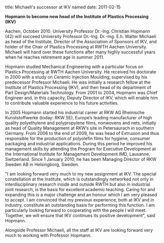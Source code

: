 title: Michaeli's successor at IKV named
date: 2011-02-15 

**Hopmann to become new head of the Institute of Plastics Processing (IKV)**  
  
Aachen, October 2010. University Professor Dr.-Ing. Christian Hopmann (42) will succeed University Professor Dr.-Ing. Dr.-Ing. E.h. Walter Michaeli as head of the Institute, Director of the Association of Sponsors of IKV, and holder of the Chair of Plastics Processing at RWTH Aachen University. Michaeli will hand over these functions after many highly successful years when he reaches retirement age in summer 2011.
<!--break-->
Hopmann studied Mechanical Engineering with a particular focus on Plastics Processing at RWTH Aachen University. He received his doctorate in 2000 with a study on Ceramic Injection Moulding, supervised by his predecessor Professor Michaeli. He was initially a research fellow at the Institute of Plastics Processing (IKV), and then head of its department of Part Design/Materials Technology. From 2001 to 2004, Hopmann was Chief Engineer and, in this capacity, Deputy Director of IKV, which will enable him to contribute valuable experience to his future activities.  

In 2005 Hopmann started his industrial career at RKW AG Rheinische Kunststoffwerke (today: RKW SE), Europe’s leading manufacturer of high quality polyethylene and polypropylene films, nonwovens and nets, initially as head of Quality Management at RKW’s
site in Petersaurach in southern Germany. From 2006 to the end of 2009, he was head of Extrusion and thus responsible for the production of polyolefin films for hygiene, consumer packaging and industrial applications. During this period he improved his management skills by attending the Program for Executive Development at the International Institute for Management Development IMD, Lausanne, Switzerland. Since 1 January 2010, he has been Managing Director of RKW Sweden AB in Helsingborg, Sweden.  

"I am looking forward very much to my new assignment at IKV. The special constellation at the Institute, which is outstandingly networked not only in interdisciplinary research inside and outside RWTH but also in industrial joint research, is the basis for excellent academic teaching. Caring for and expanding this is a major challenge and an honour which I am very pleased to accept. I am convinced that my previous experience, both at IKV and in industry, constitute an outstanding basis for performing this function. I am particularly looking forward to cooperating with the people I will meet. Together, we will ensure that IKV continues its positive development", said Hopmann.  
  
Alongside Professor Michaeli, all the staff at IKV are looking forward very much to working with Professor Hopmann.